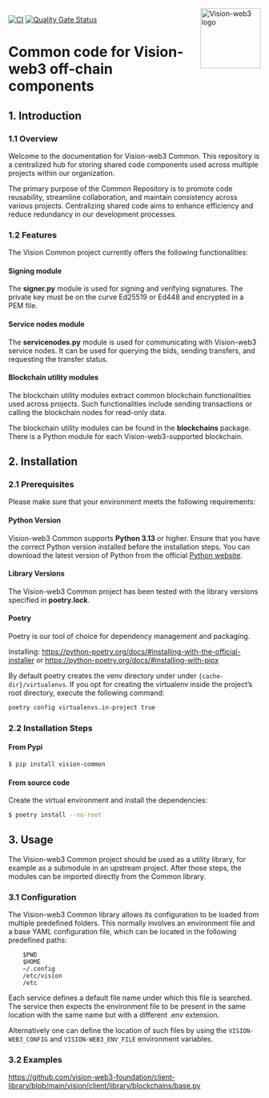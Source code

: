 <img src="https://raw.githubusercontent.com/vision-web3-foundation/common/img/vision-web3-logo-full.svg" alt="Vision-web3 logo" align="right" width="120" />

[![CI](https://github.com/vision-web3-foundation/common/actions/workflows/ci.yaml/badge.svg?branch=main)](https://github.com/vision-web3-foundation/common/actions/workflows/ci.yaml) 
[![Quality Gate Status](https://sonarcloud.io/api/project_badges/measure?project=vision-web3-foundation_common&metric=alert_status)](https://sonarcloud.io/summary/new_code?id=vision-web3-foundation_common)

# Common code for Vision-web3 off-chain components

## 1. Introduction

### 1.1 Overview

Welcome to the documentation for Vision-web3 Common. This repository is a centralized hub for storing shared code components used across multiple projects within our organization.

The primary purpose of the Common Repository is to promote code reusability, streamline collaboration, and maintain consistency across various projects. Centralizing shared code aims to enhance efficiency and reduce redundancy in our development processes.

### 1.2 Features

The Vision Common project currently offers the following functionalities:

#### Signing module
The **signer.py** module is used for signing and verifying signatures. The private key must be on the curve Ed25519 or Ed448 and encrypted in a PEM file.

#### Service nodes module
The **servicenodes.py** module is used for communicating with Vision-web3 service nodes. It can be used for querying the bids, sending transfers, and requesting the transfer status.

#### Blockchain utility modules
The blockchain utility modules extract common blockchain functionalities used across projects. Such functionalities include sending transactions or calling the blockchain nodes for read-only data.

The blockchain utility modules can be found in the **blockchains** package. There is a Python module for each Vision-web3-supported blockchain.

## 2. Installation

### 2.1  Prerequisites

Please make sure that your environment meets the following requirements:

#### Python Version

Vision-web3 Common supports **Python 3.13** or higher. Ensure that you have the correct Python version installed before the installation steps. You can download the latest version of Python from the official [Python website](https://www.python.org/downloads/).

#### Library Versions

The Vision-web3 Common project has been tested with the library versions specified in **poetry.lock**.

#### Poetry

Poetry is our tool of choice for dependency management and packaging.

Installing: 
https://python-poetry.org/docs/#installing-with-the-official-installer
or
https://python-poetry.org/docs/#installing-with-pipx

By default poetry creates the venv directory under under ```{cache-dir}/virtualenvs```. If you opt for creating the virtualenv inside the project’s root directory, execute the following command:
```bash
poetry config virtualenvs.in-project true
```

### 2.2  Installation Steps

#### From Pypi

```bash
$ pip install vision-common
```

#### From source code

Create the virtual environment and install the dependencies:

```bash
$ poetry install --no-root
```

## 3. Usage

The Vision-web3 Common project should be used as a utility library, for example as a submodule in an upstream project. After those steps, the modules can be imported directly from the Common library.

### 3.1 Configuration

The Vision-web3 Common library allows its configuration to be loaded from multiple predefined folders. This normally involves an environment file and a base YAML configuration file, which can be located in the following predefined paths:

```
    $PWD
    $HOME
    ~/.config
    /etc/vision
    /etc
```

Each service defines a default file name under which this file is searched. The service then expects the environment file to be present in the same location with the same name but with a different .env extension.

Alternatively one can define the location of such files by using the `VISION-WEB3_CONFIG` and `VISION-WEB3_ENV_FILE` environment variables.

### 3.2 Examples

https://github.com/vision-web3-foundation/client-library/blob/main/vision/client/library/blockchains/base.py

